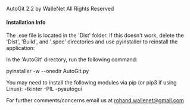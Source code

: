 AutoGit 2.2 by WalleNet
All Rights Reserved

#### Installation Info ####
The .exe file is located in the 'Dist' folder.
If this doesn't work, delete the 'Dist', 'Build', and '.spec' directories and use pyinstaller
to reinstall the application:

In the 'AutoGit' directory, run the following command:

pyinstaller -w --onedir AutoGit.py

You may need to install the following modules via pip (or pip3 if using Linux):
-tkinter
-PIL
-pyautogui

For further comments/concerns email us at rohand.wallenet@gmail.com

